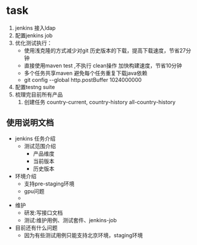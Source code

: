task
===
1. jenkins 接入ldap
2. 配置jenkins job
3. 优化测试执行：
   - 使用浅克隆的方式减少对git 历史版本的下载，提高下载速度，节省27分钟
   - 直接使用maven test ,不执行 clean操作 加快构建速度，节省10分钟
   - 多个任务共享maven 避免每个任务重复下载java依赖
   - git config --global http.postBuffer 1024000000
4. 配置testng suite
5. 梳理完目前所有产品
   1. 创建任务 country-current, country-history all-country-history


## 使用说明文档
- jenkins 任务介绍
  - 测试范围介绍
    - 产品维度
    - 当前版本
    - 历史版本
- 环境介绍
  - 支持pre-staging环境
  - gpu问题
  - 
- 维护
  - 研发:写接口文档
  - 测试:维护用例、测试套件、jenkins-job
- 目前还有什么问题
  - 因为有些测试用例只能支持北京环境，staging环境
